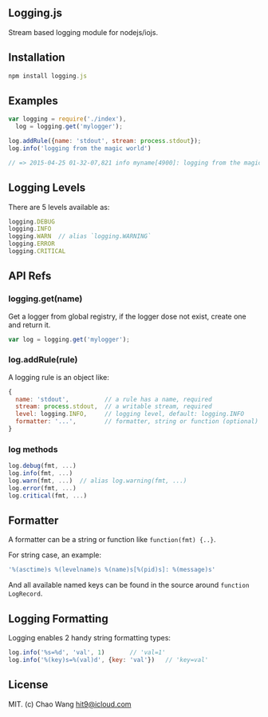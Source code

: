 Logging.js
----------

Stream based logging module for nodejs/iojs.

Installation
------------

```js
npm install logging.js
```

Examples
--------

```js
var logging = require('./index'),
  log = logging.get('mylogger');

log.addRule({name: 'stdout', stream: process.stdout});
log.info('logging from the magic world')

// => 2015-04-25 01-32-07,821 info myname[4900]: logging from the magic world
```

Logging Levels
--------------

There are 5 levels available as:

```js
logging.DEBUG
logging.INFO
logging.WARN  // alias `logging.WARNING`
logging.ERROR
logging.CRITICAL
```

API Refs
--------

### logging.get(name)

Get a logger from global registry, if the logger dose not exist, create one and return it.

```js
var log = logging.get('mylogger');
```

### log.addRule(rule)

A logging rule is an object like:

```js
{
  name: 'stdout',          // a rule has a name, required
  stream: process.stdout,  // a writable stream, required
  level: logging.INFO,     // logging level, default: logging.INFO
  formatter: '...',        // formatter, string or function (optional)
}
```

### log methods

```js
log.debug(fmt, ...)
log.info(fmt, ...)
log.warn(fmt, ...)  // alias log.warning(fmt, ...)
log.error(fmt, ...)
log.critical(fmt, ...)
```

Formatter
----------

A formatter can be a string or function like `function(fmt) {..}`.

For string case, an example:

```js
'%(asctime)s %(levelname)s %(name)s[%(pid)s]: %(message)s'
```

And all available named keys can be found in the source around `function LogRecord`.

Logging Formatting
-------------------

Logging enables 2 handy string formatting types:

```js
log.info('%s=%d', 'val', 1)       // 'val=1'
log.info('%(key)s=%(val)d', {key: 'val'})   // 'key=val'
```

License
-------

MIT. (c) Chao Wang <hit9@icloud.com>
